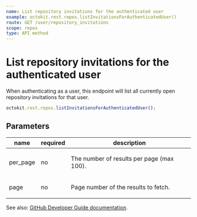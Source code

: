 ```yaml
---
name: List repository invitations for the authenticated user
example: octokit.rest.repos.listInvitationsForAuthenticatedUser()
route: GET /user/repository_invitations
scope: repos
type: API method
---
```


# List repository invitations for the authenticated user

When authenticating as a user, this endpoint will list all currently open repository invitations for that user.

```js
octokit.rest.repos.listInvitationsForAuthenticatedUser();
```

## Parameters

<table>
  <thead>
    <tr>
      <th>name</th>
      <th>required</th>
      <th>description</th>
    </tr>
  </thead>
  <tbody>
    <tr><td>per_page</td><td>no</td><td>

The number of results per page (max 100).

</td></tr>
<tr><td>page</td><td>no</td><td>

Page number of the results to fetch.

</td></tr>
  </tbody>
</table>

See also: [GitHub Developer Guide documentation](https://docs.github.com/rest/reference/repos#list-repository-invitations-for-the-authenticated-user).
